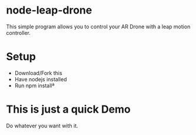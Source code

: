 node-leap-drone
===============

This simple program allows you to control your AR Drone with a leap motion controller.

# Setup 

* Download/Fork this
* Have nodejs installed
* Run npm installª

# This is just a quick Demo

Do whatever you want with it.